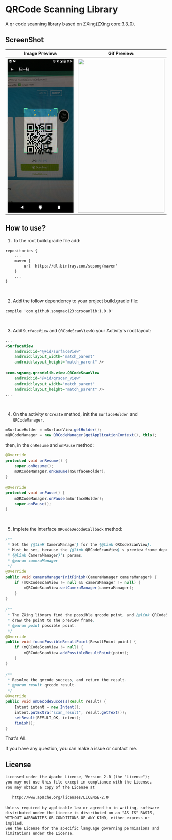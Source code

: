# QRCode Scanning Library
A qr code scanning library based on ZXing(ZXing core:3.3.0).

## ScreenShot
| Image Preview:                                                    | Gif Preview:                                                      |
| ----------------------------------------------------------------- |:-----------------------------------------------------------------:|
| <img src="screenshot/preview.png" width="270" height="480" />     | <img src="screenshot/preview_gif.gif" width="270" height="480" /> |

## How to use?
1. To the root build.gradle file add:
```
repositories {
    ...
    maven {
        url 'https://dl.bintray.com/sqsong/maven'
    }
    ...
}
```

</br>

2. Add the follow dependency to your project build.gradle file:
```
compile 'com.github.songmao123:qrscanlib:1.0.0'
```

</br>

3. Add `SurfaceView` and `QRCodeScanView`to your Activity's root layout:
```xml
...
<SurfaceView
    android:id="@+id/surfaceView"
    android:layout_width="match_parent"
    android:layout_height="match_parent" />

<com.sqsong.qrcodelib.view.QRCodeScanView
    android:id="@+id/qrscan_view"
    android:layout_width="match_parent"
    android:layout_height="match_parent" />
...
```

</br>

4. On the activity `OnCreate` method, init the `SurfaceHolder` and `QRCodeManager`.
```java
mSurfaceHolder = mSurfaceView.getHolder();
mQRCodeManager = new QRCodeManager(getApplicationContext(), this);
```

then, in the `onResume` and `onPause` method:

```java
@Override
protected void onResume() {
    super.onResume();
    mQRCodeManager.onResume(mSurfaceHolder);
}

@Override
protected void onPause() {
    mQRCodeManager.onPause(mSurfaceHolder);
    super.onPause();
}
```

</br>

5. Implete the interface `QRCodeDecodeCallback` method:
```java
/**
 * Set the {@link CameraManager} for the {@link QRCodeScanView}.
 * Must be set, because the {@link QRCodeScanView}'s preview frame depend on the
 * {@link CameraManager}'s params.
 * @param cameraManager
 */
@Override
public void cameraManagerInitFinish(CameraManager cameraManager) {
    if (mQRCodeScanView != null && cameraManager != null) {
        mQRCodeScanView.setCameraManager(cameraManager);
    }
}

/**
 * The ZXing library find the possible qrcode point, and {@link QRCodeScanView}
 * draw the point to the preview frame.
 * @param point possible point.
 */
@Override
public void foundPossibleResultPoint(ResultPoint point) {
    if (mQRCodeScanView != null) {
        mQRCodeScanView.addPossibleResultPoint(point);
    }
}

/**
 * Resolve the qrcode success, and return the result.
 * @param result qrcode result.
 */
@Override
public void onDecodeSuccess(Result result) {
    Intent intent = new Intent();
    intent.putExtra("scan_result", result.getText());
    setResult(RESULT_OK, intent);
    finish();
}
```
That's All.

If you have any question, you can make a issue or contact me.

## License
```
Licensed under the Apache License, Version 2.0 (the "License");
you may not use this file except in compliance with the License.
You may obtain a copy of the License at

   http://www.apache.org/licenses/LICENSE-2.0

Unless required by applicable law or agreed to in writing, software
distributed under the License is distributed on an "AS IS" BASIS,
WITHOUT WARRANTIES OR CONDITIONS OF ANY KIND, either express or implied.
See the License for the specific language governing permissions and
limitations under the License.
```
